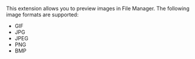 This extension allows you to preview images in File Manager. The following image formats are supported:

- GIF
- JPG
- JPEG
- PNG
- BMP
